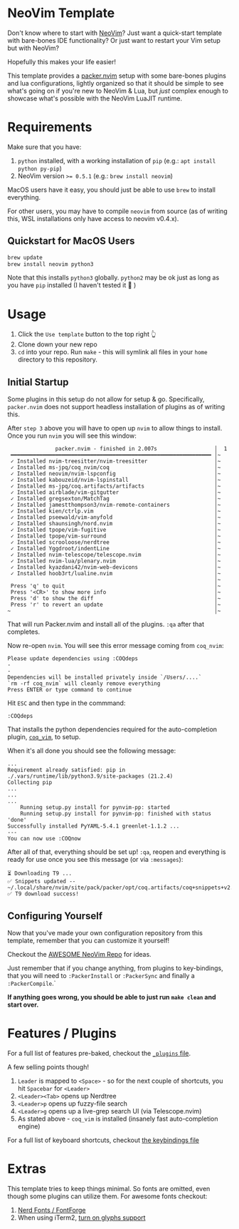 NeoVim Template
====

Don't know where to start with [NeoVim](https://neovim.io/)? Just want a quick-start template with bare-bones IDE functionality? Or just want to restart your Vim setup but with NeoVim?

Hopefully this makes your life easier!

This template provides a [packer.nvim](https://github.com/wbthomason/packer.nvim) setup with some bare-bones plugins and lua configurations, lightly organized so that it should be simple to see what's going on if you're new to NeoVim & Lua, but _just_ complex enough to showcase what's possible with the NeoVim LuaJIT runtime.

# Requirements

Make sure that you have:

1. `python` installed, with a working installation of `pip` (e.g.: `apt install python py-pip`)
2. NeoVim version `>= 0.5.1` (e.g.: `brew install neovim`)

MacOS users have it easy, you should just be able to use `brew` to install everything.

For other users, you may have to compile `neovim` from source (as of writing this, WSL installations only have access to neovim v0.4.x).

## Quickstart for MacOS Users

```sh
brew update
brew install neovim python3
```

Note that this installs `python3` globally. `python2` may be ok just as long as you have `pip` installed (I haven't tested it 🤪 )

# Usage

1. Click the `Use template` button to the top right 👆
2. Clone down your new repo
3. `cd` into your repo. Run `make` - this will symlink all files in your `home` directory to this repository.

## Initial Startup

Some plugins in this setup do not allow for setup & go. Specifically, `packer.nvim` does not support headless installation of plugins as of writing this.

After `step 3` above you will have to open up `nvim` to allow things to install. Once you run `nvim` you will see this window:

```
               packer.nvim - finished in 2.007s                  │  1
 ━━━━━━━━━━━━━━━━━━━━━━━━━━━━━━━━━━━━━━━━━━━━━━━━━━━━━━━━━━━━━━━ │~
 ✓ Installed nvim-treesitter/nvim-treesitter                     │~
 ✓ Installed ms-jpq/coq_nvim/coq                                 │~
 ✓ Installed neovim/nvim-lspconfig                               │~
 ✓ Installed kabouzeid/nvim-lspinstall                           │~
 ✓ Installed ms-jpq/coq.artifacts/artifacts                      │~
 ✓ Installed airblade/vim-gitgutter                              │~
 ✓ Installed gregsexton/MatchTag                                 │~
 ✓ Installed jamestthompson3/nvim-remote-containers              │~
 ✓ Installed kien/ctrlp.vim                                      │~
 ✓ Installed pseewald/vim-anyfold                                │~
 ✓ Installed shaunsingh/nord.nvim                                │~
 ✓ Installed tpope/vim-fugitive                                  │~
 ✓ Installed tpope/vim-surround                                  │~
 ✓ Installed scrooloose/nerdtree                                 │~
 ✓ Installed Yggdroot/indentLine                                 │~
 ✓ Installed nvim-telescope/telescope.nvim                       │~
 ✓ Installed nvim-lua/plenary.nvim                               │~
 ✓ Installed kyazdani42/nvim-web-devicons                        │~
 ✓ Installed hoob3rt/lualine.nvim                                │~
                                                                 │~
 Press 'q' to quit                                               │~
 Press '<CR>' to show more info                                  │~
 Press 'd' to show the diff                                      │~
 Press 'r' to revert an update                                   │~
~                                                                │~
```

That will run Packer.nvim and install all of the plugins. `:qa` after that completes.

Now re-open `nvim`. You will see this error message coming from `coq_nvim`:

```
Please update dependencies using :COQdeps
-
-
Dependencies will be installed privately inside `/Users/....`
`rm -rf coq_nvim` will cleanly remove everything
Press ENTER or type command to continue
```

Hit `ESC` and then type in the commmand:

```
:COQdeps
```

That installs the python dependencies required for the auto-completion plugin, [`coq_vim`](https://github.com/ms-jpq/coq_nvim), to setup.

When it's all done you should see the following message:

```
...
Requirement already satisfied: pip in ./.vars/runtime/lib/python3.9/site-packages (21.2.4)
Collecting pip
...
...
...
    Running setup.py install for pynvim-pp: started
    Running setup.py install for pynvim-pp: finished with status 'done'
Successfully installed PyYAML-5.4.1 greenlet-1.1.2 ...
---
You can now use :COQnow
```

After all of that, everything should be set up! `:qa`, reopen and everything is ready for use once you see this message (or via `:messages`):

```
⏳ Downloading T9 ...
✅ Snippets updated -- ~/.local/share/nvim/site/pack/packer/opt/coq.artifacts/coq+snippets+v2.json
✅ T9 download success!
```

## Configuring Yourself

Now that you've made your own configuration repository from this template, remember that you can customize it yourself!

Checkout the [AWESOME NeoVim Repo](https://github.com/rockerBOO/awesome-neovim) for ideas.

Just remember that if you change anything, from plugins to key-bindings, that you will need to `:PackerInstall` or `:PackerSync` and finally a `:PackerCompile`.`

**If anything goes wrong, you should be able to just run `make clean` and start over.**

# Features / Plugins

For a full list of features pre-baked, checkout the [`_plugins` file](nvim/lua/_plugins.lua).

A few selling points though!

1. `Leader` is mapped to `<Space>` - so for the next couple of shortcuts, you hit `Spacebar` for `<Leader>`
1. `<Leader><Tab>` opens up Nerdtree
1. `<Leader>p` opens up fuzzy-file search
1. `<Leader>g` opens up a live-grep search UI (via Telescope.nvim)
1. As stated above - `coq_vim` is installed (insanely fast auto-completion engine)

For a full list of keyboard shortcuts, checkout [the keybindings file](nvim/lua/key-bindings.lua)

# Extras

This template tries to keep things minimal. So fonts are omitted, even though some plugins can utilize them. For awesome fonts checkout:

1. [Nerd Fonts / FontForge](https://webinstall.dev/nerdfont/)
1. When using iTerm2, [turn on glyphs support](https://www.reddit.com/r/vim/comments/ee19ed/til_people_using_iterm2_if_you_see_the_triangular/)
